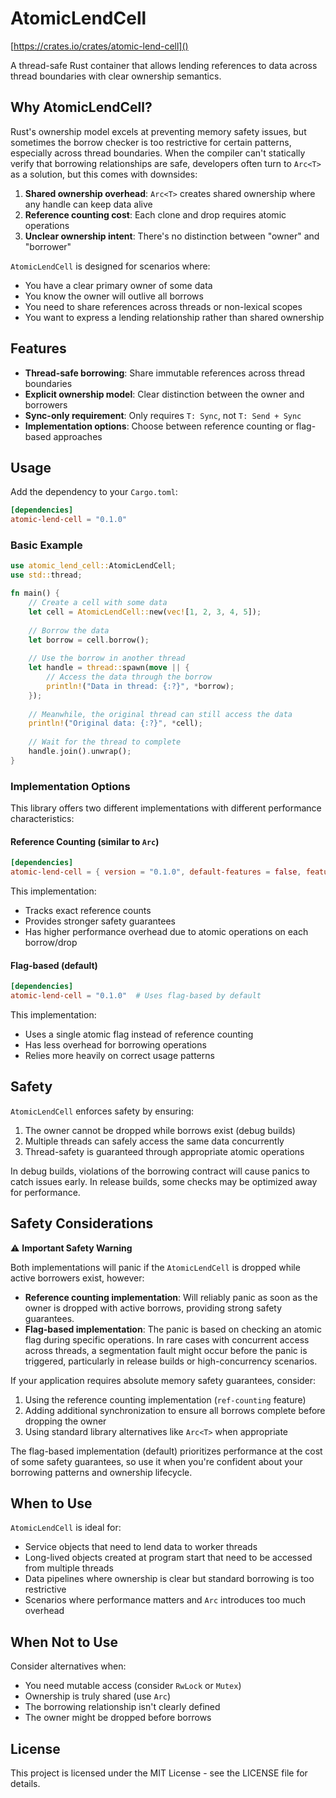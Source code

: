 # AtomicLendCell

[https://crates.io/crates/atomic-lend-cell]()

A thread-safe Rust container that allows lending references to data across thread boundaries with clear ownership semantics.

## Why AtomicLendCell?

Rust's ownership model excels at preventing memory safety issues, but sometimes the borrow checker is too restrictive for certain patterns, especially across thread boundaries. When the compiler can't statically verify that borrowing relationships are safe, developers often turn to `Arc<T>` as a solution, but this comes with downsides:

1. **Shared ownership overhead**: `Arc<T>` creates shared ownership where any handle can keep data alive
2. **Reference counting cost**: Each clone and drop requires atomic operations
3. **Unclear ownership intent**: There's no distinction between "owner" and "borrower"

`AtomicLendCell` is designed for scenarios where:

- You have a clear primary owner of some data
- You know the owner will outlive all borrows
- You need to share references across threads or non-lexical scopes
- You want to express a lending relationship rather than shared ownership

## Features

- **Thread-safe borrowing**: Share immutable references across thread boundaries
- **Explicit ownership model**: Clear distinction between the owner and borrowers
- **Sync-only requirement**: Only requires `T: Sync`, not `T: Send + Sync`
- **Implementation options**: Choose between reference counting or flag-based approaches

## Usage

Add the dependency to your `Cargo.toml`:

```toml
[dependencies]
atomic-lend-cell = "0.1.0"
```

### Basic Example

```rust
use atomic_lend_cell::AtomicLendCell;
use std::thread;

fn main() {
    // Create a cell with some data
    let cell = AtomicLendCell::new(vec![1, 2, 3, 4, 5]);
  
    // Borrow the data
    let borrow = cell.borrow();
  
    // Use the borrow in another thread
    let handle = thread::spawn(move || {
        // Access the data through the borrow
        println!("Data in thread: {:?}", *borrow);
    });
  
    // Meanwhile, the original thread can still access the data
    println!("Original data: {:?}", *cell);
  
    // Wait for the thread to complete
    handle.join().unwrap();
}
```

### Implementation Options

This library offers two different implementations with different performance characteristics:

#### Reference Counting (similar to `Arc`)

```toml
[dependencies]
atomic-lend-cell = { version = "0.1.0", default-features = false, features = ["ref-counting"] }
```

This implementation:

- Tracks exact reference counts
- Provides stronger safety guarantees
- Has higher performance overhead due to atomic operations on each borrow/drop

#### Flag-based (default)

```toml
[dependencies]
atomic-lend-cell = "0.1.0"  # Uses flag-based by default
```

This implementation:

- Uses a single atomic flag instead of reference counting
- Has less overhead for borrowing operations
- Relies more heavily on correct usage patterns

## Safety

`AtomicLendCell` enforces safety by ensuring:

1. The owner cannot be dropped while borrows exist (debug builds)
2. Multiple threads can safely access the same data concurrently
3. Thread-safety is guaranteed through appropriate atomic operations

In debug builds, violations of the borrowing contract will cause panics to catch issues early. In release builds, some checks may be optimized away for performance.

## Safety Considerations

⚠️ **Important Safety Warning**

Both implementations will panic if the `AtomicLendCell` is dropped while active borrowers exist, however:

- **Reference counting implementation**: Will reliably panic as soon as the owner is dropped with active borrows, providing strong safety guarantees.
- **Flag-based implementation**: The panic is based on checking an atomic flag during specific operations. In rare cases with concurrent access across threads, a segmentation fault might occur before the panic is triggered, particularly in release builds or high-concurrency scenarios.

If your application requires absolute memory safety guarantees, consider:

1. Using the reference counting implementation (`ref-counting` feature)
2. Adding additional synchronization to ensure all borrows complete before dropping the owner
3. Using standard library alternatives like `Arc<T>` when appropriate

The flag-based implementation (default) prioritizes performance at the cost of some safety guarantees, so use it when you're confident about your borrowing patterns and ownership lifecycle.

## When to Use

`AtomicLendCell` is ideal for:

- Service objects that need to lend data to worker threads
- Long-lived objects created at program start that need to be accessed from multiple threads
- Data pipelines where ownership is clear but standard borrowing is too restrictive
- Scenarios where performance matters and `Arc` introduces too much overhead

## When Not to Use

Consider alternatives when:

- You need mutable access (consider `RwLock` or `Mutex`)
- Ownership is truly shared (use `Arc`)
- The borrowing relationship isn't clearly defined
- The owner might be dropped before borrows

## License

This project is licensed under the MIT License - see the LICENSE file for details.
